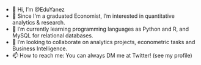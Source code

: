 - 👋 Hi, I’m @EduYanez
- 👀 Since I'm a graduated Economist, I’m interested in quantitative analytics & research.
- 🌱 I’m currently learning programming languages as Python and R, and MySQL for relational databases.
- 💞️ I’m looking to collaborate on analytics projects, econometric tasks and Business Intelligence.
- 📫 How to reach me: You can always DM me at Twitter! (see my profile)
